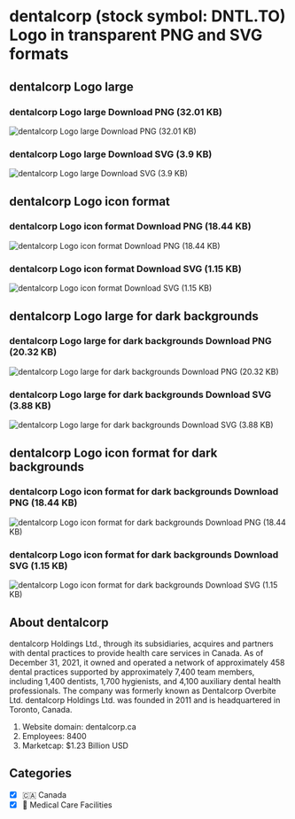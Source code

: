 # dentalcorp (stock symbol: DNTL.TO) Logo in transparent PNG and SVG formats

## dentalcorp Logo large

### dentalcorp Logo large Download PNG (32.01 KB)

![dentalcorp Logo large Download PNG (32.01 KB)](/img/orig/DNTL.TO_BIG-7fd686cd.png)

### dentalcorp Logo large Download SVG (3.9 KB)

![dentalcorp Logo large Download SVG (3.9 KB)](/img/orig/DNTL.TO_BIG-31ac9b98.svg)

## dentalcorp Logo icon format

### dentalcorp Logo icon format Download PNG (18.44 KB)

![dentalcorp Logo icon format Download PNG (18.44 KB)](/img/orig/DNTL.TO-1b7305bc.png)

### dentalcorp Logo icon format Download SVG (1.15 KB)

![dentalcorp Logo icon format Download SVG (1.15 KB)](/img/orig/DNTL.TO-a5984f25.svg)

## dentalcorp Logo large for dark backgrounds

### dentalcorp Logo large for dark backgrounds Download PNG (20.32 KB)

![dentalcorp Logo large for dark backgrounds Download PNG (20.32 KB)](/img/orig/DNTL.TO_BIG.D-b1c609a9.png)

### dentalcorp Logo large for dark backgrounds Download SVG (3.88 KB)

![dentalcorp Logo large for dark backgrounds Download SVG (3.88 KB)](/img/orig/DNTL.TO_BIG.D-fc9c4b1e.svg)

## dentalcorp Logo icon format for dark backgrounds

### dentalcorp Logo icon format for dark backgrounds Download PNG (18.44 KB)

![dentalcorp Logo icon format for dark backgrounds Download PNG (18.44 KB)](/img/orig/DNTL.TO.D-a1378313.png)

### dentalcorp Logo icon format for dark backgrounds Download SVG (1.15 KB)

![dentalcorp Logo icon format for dark backgrounds Download SVG (1.15 KB)](/img/orig/DNTL.TO.D-89ad7a23.svg)

## About dentalcorp

dentalcorp Holdings Ltd., through its subsidiaries, acquires and partners with dental practices to provide health care services in Canada. As of December 31, 2021, it owned and operated a network of approximately 458 dental practices supported by approximately 7,400 team members, including 1,400 dentists, 1,700 hygienists, and 4,100 auxiliary dental health professionals. The company was formerly known as Dentalcorp Overbite Ltd. dentalcorp Holdings Ltd. was founded in 2011 and is headquartered in Toronto, Canada.

1. Website domain: dentalcorp.ca
2. Employees: 8400
3. Marketcap: $1.23 Billion USD


## Categories
- [x] 🇨🇦 Canada
- [x] 🏥 Medical Care Facilities
